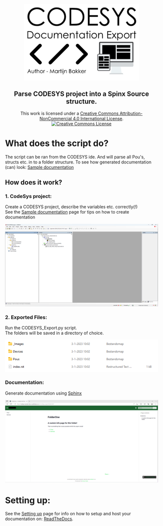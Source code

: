 <div align="Center">
    <img src="./Readme.Graphics/Banner.png" width="380" alt="Banner" title="Banner"> </img>
    <h2> Parse CODESYS project into a Spinx Source structure. </h2>
</div>  

<P align="Center">
    This work is licensed under a <a rel="license" href="http://creativecommons.org/licenses/by-nc/4.0/">Creative Commons Attribution-NonCommercial 4.0 International License</a>.<br /><a rel="license" href="http://creativecommons.org/licenses/by-nc/4.0/"><img alt="Creative Commons License" style="border-width:0" src="https://i.creativecommons.org/l/by-nc/4.0/88x31.png" /></a>
</P>

# What does the script do?
The script can be ran from the CODESYS ide. And will parse all Pou's, structs etc. in to a folder structure. 
To see how generated documentation (can) look: [Sample documentation](https://codesys-sample-docs.readthedocs.io/en/latest/index.html)

## How does it work?
### 1. CodeSys project:
Create a CODESYS project, describe the variables etc. correctly(!)  
See the [Sample documentation](https://codesys-sample-docs.readthedocs.io/en/latest/index.html) page for tips on how to create documentation  

![CODESYS Project](Readme.Graphics/CODESYS_Project.png?)

### 2. Exported Files:
Run the CODESYS_Export.py script.  
The folders will be saved in a directory of choice. 

![Exported files](Readme.Graphics/Exported_Files.png?)

### Documentation:
Generate documentation using [Sphinx](https://www.sphinx-doc.org/en/master/)  

![Exported files](Readme.Graphics/WebPage.png?)

# Setting up:
See the [Setting up](Setting_Up/SETTING_UP.md) page for info on how to setup and host your documentation on: [ReadTheDocs](https://readthedocs.org/).
